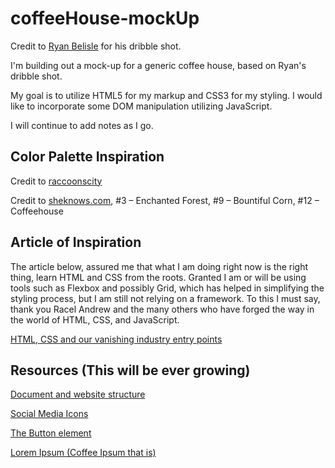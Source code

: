 # coffeeHouse-mockUp

Credit to [Ryan Belisle](https://dribbble.com/shots/1915443-United-Contractors-Homepage-Interior-Designs/attachments/328529) for his dribble shot.

I'm building out a mock-up for a generic coffee house, based on Ryan's dribble shot. 

My goal is to utilize HTML5 for my markup and CSS3 for my styling. I would like to incorporate some DOM manipulation utilizing JavaScript. 

I will continue to add notes as I go.

## Color Palette Inspiration
Credit to [raccoonscity](https://www.color-hex.com/color-palette/38662)

Credit to [sheknows.com](https://www.sheknows.com/home-and-gardening/articles/1009387/12-fall-color-palettes-for-your-kitchen/), #3 – Enchanted Forest, #9 – Bountiful Corn, #12 – Coffeehouse

## Article of Inspiration
The article below, assured me that what I am doing right now is the right thing, learn HTML and CSS from the roots. Granted I am or will be using tools such as Flexbox and possibly Grid, which has helped in simplifying the styling process, but I am still not relying on a framework. To this I must say, thank you Racel Andrew and the many others who have forged the way in the world of HTML, CSS, and JavaScript. 

[HTML, CSS and our vanishing industry entry points](https://rachelandrew.co.uk/archives/2019/01/30/html-css-and-our-vanishing-industry-entry-points/)

## Resources (This will be ever growing)

[Document and website structure](https://developer.mozilla.org/en-US/docs/Learn/HTML/Introduction_to_HTML/Document_and_website_structure)

[Social Media Icons](https://codepen.io/Deadlymuffin/pen/hGiqo/)

[The Button element](https://developer.mozilla.org/en-US/docs/Web/HTML/Element/button)

[Lorem Ipsum \(Coffee Ipsum that is\)](http://coffeeipsum.com/)
